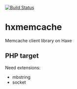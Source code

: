 [![Build Status](https://travis-ci.org/influrium/hxmemcache.svg?branch=master)](https://travis-ci.org/influrium/hxmemcache)

# hxmemcache
Memcache client library on Haxe


## PHP target
Need extensions:
- mbstring
- socket

